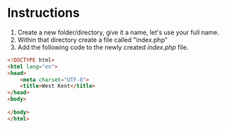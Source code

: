 # Instructions

1. Create a new folder/directory, give it a name, let's use your full name.
2. Within that directory create a file called "index.php"
3. Add the following code to the newly created _index.php_ file.
```html
<!DOCTYPE html>
<html lang="en">
<head>
    <meta charset="UTF-8">
    <title>West Kent</title>
</head>
<body>
    
</body>
</html>
```
